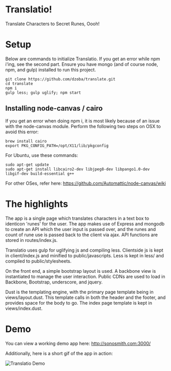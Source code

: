 # Translatio!

Translate Characters to Secret Runes, Oooh! 

# Setup

Below are commands to initialize Translatio.  If you get an error while npm i'ing, see the second part.  Ensure you have mongo (and of course node, npm, and gulp) installed to run this project.

```
git clone https://github.com/dzoba/translate.git
cd translate
npm i
gulp less; gulp uglify; npm start
```

## Installing node-canvas / cairo
If you get an error when doing npm i, it is most likely because of an issue with the node-canvas module.  Perform the following two steps on OSX to avoid this error:

```
brew install cairo
export PKG_CONFIG_PATH=/opt/X11/lib/pkgconfig
```

For Ubuntu, use these commands:

```
sudo apt-get update 
sudo apt-get install libcairo2-dev libjpeg8-dev libpango1.0-dev libgif-dev build-essential g++
```

For other OSes, refer here: https://github.com/Automattic/node-canvas/wiki

# The highlights
The app is a single page which translates characters in a text box to identicon 'runes' for the user.  The app makes use of Express and mongodb to create an API which the user input is passed over, and the runes and count of rune use is passed back to the client via ajax. API functions are stored in routes/index.js.

Translatio uses gulp for uglifying js and compiling less.  Clientside js is kept in client/index.js and minified to public/javascripts.  Less is kept in less/ and compiled to public/stylesheets.

On the front end, a simple bootstrap layout is used.  A backbone view is instantiated to manage the user interaction.  Public CDNs are used to load in Backbone, Bootstrap, underscore, and jquery.

Dust is the templating engine, with the primary page template being in views/layout.dust.  This template calls in both the header and the footer, and provides space for the body to go.  The index page template is kept in views/index.dust.

# Demo

You can view a working demo app here: http://sonosmith.com:3000/

Additionally, here is a short gif of the app in action:

![Translatio Demo](http://i.imgur.com/fLLY0PB.gif)
